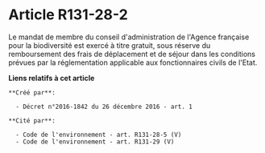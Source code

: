 # Article R131-28-2

Le  mandat de membre du conseil d'administration de l'Agence française pour  la biodiversité est exercé à titre gratuit, sous
réserve du  remboursement des frais de déplacement et de séjour dans les conditions  prévues par la réglementation applicable
aux fonctionnaires civils de  l'Etat.

**Liens relatifs à cet article**

	**Créé par**:

	  - Décret n°2016-1842 du 26 décembre 2016 - art. 1

	**Cité par**:

	  - Code de l'environnement - art. R131-28-5 (V)
	  - Code de l'environnement - art. R131-29 (V)
